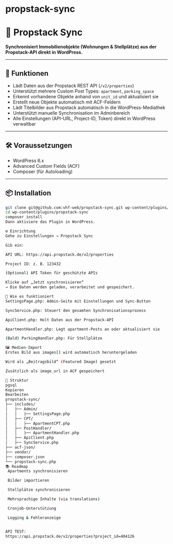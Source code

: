 # propstack-sync
# 🏢 Propstack Sync

**Synchronisiert Immobilienobjekte (Wohnungen & Stellplätze) aus der Propstack-API direkt in WordPress.**

---

## 🚀 Funktionen

- Lädt Daten aus der Propstack REST API (`/v2/properties`)
- Unterstützt mehrere Custom Post Types: `apartment`, `parking_space`
- Erkennt vorhandene Objekte anhand von `unit_id` und aktualisiert sie
- Erstellt neue Objekte automatisch mit ACF-Feldern
- Lädt Titelbilder aus Propstack automatisch in die WordPress-Mediathek
- Unterstützt manuelle Synchronisation im Adminbereich
- Alle Einstellungen (API-URL, Project-ID, Token) direkt in WordPress verwaltbar

---

## 🛠️ Voraussetzungen

- WordPress 6.x
- Advanced Custom Fields (ACF)
- Composer (für Autoloading)

---

## 📦 Installation

```bash
git clone git@github.com:vhf-web/propstack-sync.git wp-content/plugins/propstack-sync
cd wp-content/plugins/propstack-sync
composer install
Dann aktiviere das Plugin in WordPress.

⚙️ Einrichtung
Gehe zu Einstellungen → Propstack Sync

Gib ein:

API URL: https://api.propstack.de/v2/properties

Project ID: z. B. 123432

(Optional) API Token für geschützte APIs

Klicke auf „Jetzt synchronisieren“
→ Die Daten werden geladen, verarbeitet und gespeichert.

🧠 Wie es funktioniert
SettingsPage.php: Admin-Seite mit Einstellungen und Sync-Button

SyncService.php: Steuert den gesamten Synchronisationsprozess

ApiClient.php: Holt Daten aus der Propstack-API

ApartmentHandler.php: Legt apartment-Posts an oder aktualisiert sie

(Bald) ParkingHandler.php: Für Stellplätze

🖼️ Medien-Import
Erstes Bild aus images[] wird automatisch heruntergeladen

Wird als „Beitragsbild“ (Featured Image) gesetzt

Zusätzlich als image_url in ACF gespeichert

📁 Struktur
pgsql
Kopieren
Bearbeiten
propstack-sync/
├── includes/
│   ├── Admin/
│   │   ├── SettingsPage.php
│   ├── CPT/
│   │   ├── ApartmentCPT.php
│   ├── PostHandler/
│   │   ├── ApartmentHandler.php
│   ├── ApiClient.php
│   ├── SyncService.php
├── acf-json/
├── vendor/
├── composer.json
└── propstack-sync.php
📚 Roadmap
 Apartments synchronisieren

 Bilder importieren

 Stellplätze synchronisieren

 Mehrsprachige Inhalte (via translations)

 Cronjob-Unterstützung

 Logging & Fehleranzeige


API TEST:
https://api.propstack.de/v2/properties?project_id=404126